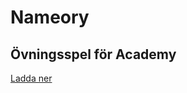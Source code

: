 # Nameory
## Övningsspel för Academy

<a href="https://github.com/andersmoldin/Nameory/raw/master/Nameory.exe">Ladda ner</a>
